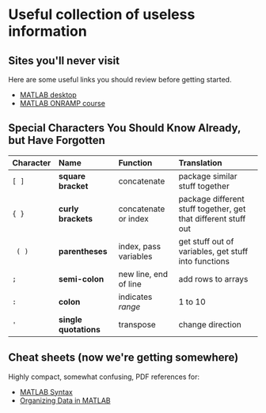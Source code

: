 # Useful collection of useless information

## Sites you'll never visit

Here are some useful links you should review before getting started.

- [MATLAB desktop](https://www.mathworks.com/help/matlab/learn_matlab/desktop.html)
- [MATLAB ONRAMP course](https://www.mathworks.com/learn/tutorials/matlab-onramp.html)
  
## Special Characters You Should Know Already, but Have Forgotten

| Character | Name | Function|  Translation |
| :-----------  | :------------- | :----------- |  :--- |
| `[ ]` | **square bracket** | concatenate | package similar stuff together |
| `{ }` | **curly brackets** | concatenate or index | package different stuff together, get that different stuff out |
|` ( )` | **parentheses** | index, pass variables | get stuff out of variables, get stuff into functions |
|   `;` |  **semi-colon** | new line, end of line | add rows to arrays |
|   `:` |   **colon** | indicates *range* | 1 to 10 |
|  `'` |  **single quotations** | transpose |  change direction |

## Cheat sheets (now we're getting somewhere)

Highly compact, somewhat confusing, PDF references for:

- [MATLAB Syntax](matlab-basic-functions-reference.pdf)
- [Organizing Data in MATLAB](organizing-accessing-data-ml-cheat-sheet.pdf)
